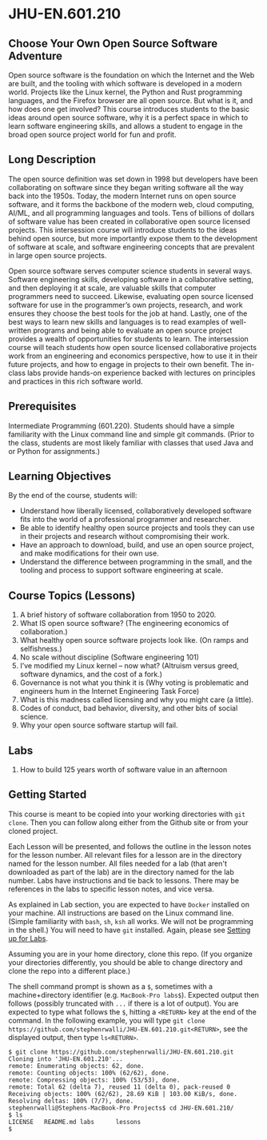 # JHU-EN.601.210
## Choose Your Own Open Source Software Adventure
Open source software is the foundation on which the Internet and the Web are built, and the tooling with which software is developed in a modern world. Projects like the Linux kernel, the Python and Rust programming languages, and the Firefox browser are all open source. But what is it, and how does one get involved? This course introduces students to the basic ideas around open source software, why it is a perfect space in which to learn software engineering skills, and allows a student to engage in the broad open source project world for fun and profit.

## Long Description 
The open source definition was set down in 1998 but developers have been collaborating on software since they began writing software all the way back into the 1950s. Today, the modern Internet runs on open source software, and it forms the backbone of the modern web, cloud computing, AI/ML, and all programming languages and tools. Tens of billions of dollars of software value has been created in collaborative open source licensed projects. This intersession course will introduce students to the ideas behind open source, but more importantly expose them to the development of software at scale, and software engineering concepts that are prevalent in large open source projects. 

Open source software serves computer science students in several ways. Software engineering skills, developing software in a collaborative setting, and then deploying it at scale, are valuable skills that computer programmers need to succeed. Likewise, evaluating open source licensed software for use in the programmer’s own projects, research, and work ensures they choose the best tools for the job at hand. Lastly, one of the best ways to learn new skills and languages is to read examples of well-written programs and being able to evaluate an open source project provides a wealth of opportunities for students to learn. 
The intersession course will teach students how open source licensed collaborative projects work from an engineering and economics perspective, how to use it in their future projects, and how to engage in projects to their own benefit. The in-class labs provide hands-on experience backed with lectures on principles and practices in this rich software world. 

## Prerequisites  
Intermediate Programming (601.220). Students should have a simple familiarity with the Linux command line and simple git commands. (Prior to the class, students are most likely familiar with classes that used Java and or Python for assignments.) 

## Learning Objectives 
By the end of the course, students will:
* Understand how liberally licensed, collaboratively developed software fits into the world of a professional programmer and researcher. 
* Be able to identify healthy open source projects and tools they can use in their projects and research without compromising their work. 
* Have an approach to download, build, and use an open source project, and make modifications for their own use. 
* Understand the difference between programming in the small, and the tooling and process to support software engineering at scale. 
   
## Course Topics (Lessons)
1. A brief history of software collaboration from 1950 to 2020. 
1. What IS open source software? (The engineering economics of collaboration.)
1. What healthy open source software projects look like. (On ramps and selfishness.)
1. No scale without discipline (Software engineering 101)
1. I’ve modified my Linux kernel – now what? (Altruism versus greed, software dynamics, and the cost of a fork.)
1. Governance is not what you think it is (Why voting is problematic and engineers hum in the Internet Engineering Task Force)
1. What is this madness called licensing and why you might care (a little).
1. Codes of conduct, bad behavior, diversity, and other bits of social science.
1. Why your open source software startup will fail.

## Labs
1. How to build 125 years worth of software value in an afternoon

## Getting Started
This course is meant to be copied into your working directories with `git clone`. 
Then you can follow along either from the Github site or from your cloned project. 

Each Lesson will be presented, and follows the outline in the lesson notes for the lesson number. 
All relevant files for a lesson are in the directory named for the lesson number. 
All files needed for a lab (that aren't downloaded as part of the lab) are in the directory named for the lab number. 
Labs have instructions and tie back to lessons. 
There may be references in the labs to specific lesson notes, and vice versa. 

As explained in Lab section, you are expected to have `Docker` installed on your machine.
All instructions are based on the Linux command line. (Simple familiarity with `bash`, `sh`, `ksh` all works. We will not be programming in the shell.) 
You will need to have `git` installed. Again, please see [Setting up for Labs](https://github.com/stephenrwalli/JHU-EN.601.210/tree/main/labs#setting-up-for-labs). 

Assuming you are in your home directory, clone this repo. 
(If you organize your directories differently, you should be able to change directory and clone the repo into a different place.)

The shell command prompt is shown as a `$`, sometimes with a machine+directory identifier (e.g. `MacBook-Pro labs$`).
Expected output then follows (possibly truncated with `...` if there is a lot of output). 
You are expected to type what follows the `$`, hitting a `<RETURN>` key at the end of the command.
In the following example, you will type `git clone https://github.com/stephenrwalli/JHU-EN.601.210.git<RETURN>`, see the displayed output, 
then type `ls<RETURN>`. 

```
$ git clone https://github.com/stephenrwalli/JHU-EN.601.210.git
Cloning into 'JHU-EN.601.210'...
remote: Enumerating objects: 62, done.
remote: Counting objects: 100% (62/62), done.
remote: Compressing objects: 100% (53/53), done.
remote: Total 62 (delta 7), reused 11 (delta 0), pack-reused 0
Receiving objects: 100% (62/62), 28.69 KiB | 103.00 KiB/s, done.
Resolving deltas: 100% (7/7), done.
stephenrwalli@Stephens-MacBook-Pro Projects$ cd JHU-EN.601.210/
$ ls
LICENSE   README.md labs      lessons
$
```



